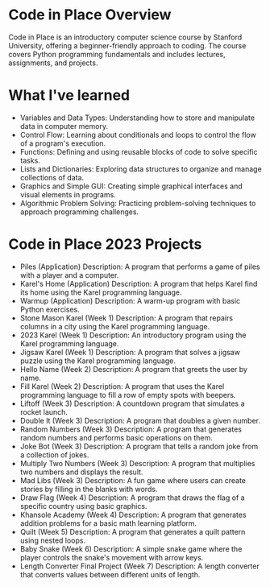 # Code in Place Overview
Code in Place is an introductory computer science course by Stanford University, offering a beginner-friendly approach to coding. The course covers Python programming fundamentals and includes lectures, assignments, and projects.
# What I've learned
- Variables and Data Types: Understanding how to store and manipulate data in computer memory.
- Control Flow: Learning about conditionals and loops to control the flow of a program's execution.
- Functions: Defining and using reusable blocks of code to solve specific tasks.
- Lists and Dictionaries: Exploring data structures to organize and manage collections of data.
- Graphics and Simple GUI: Creating simple graphical interfaces and visual elements in programs.
- Algorithmic Problem Solving: Practicing problem-solving techniques to approach programming challenges.
# Code in Place 2023 Projects
- Piles (Application) Description: A program that performs a game of piles with a player and a computer.
- Karel's Home (Application) Description: A program that helps Karel find its home using the Karel programming language.
- Warmup (Application) Description: A warm-up program with basic Python exercises.
- Stone Mason Karel (Week 1) Description: A program that repairs columns in a city using the Karel programming language.
- 2023 Karel (Week 1) Description: An introductory program using the Karel programming language.
- Jigsaw Karel (Week 1) Description: A program that solves a jigsaw puzzle using the Karel programming language.
- Hello Name (Week 2) Description: A program that greets the user by name.
- Fill Karel (Week 2) Description: A program that uses the Karel programming language to fill a row of empty spots with beepers.
- Liftoff (Week 3) Description: A countdown program that simulates a rocket launch.
- Double It (Week 3) Description: A program that doubles a given number.
- Random Numbers (Week 3) Description: A program that generates random numbers and performs basic operations on them.
- Joke Bot (Week 3) Description: A program that tells a random joke from a collection of jokes.
- Multiply Two Numbers (Week 3) Description: A program that multiplies two numbers and displays the result.
- Mad Libs (Week 3) Description: A fun game where users can create stories by filling in the blanks with words.
- Draw Flag (Week 4) Description: A program that draws the flag of a specific country using basic graphics.
- Khansole Academy (Week 4) Description: A program that generates addition problems for a basic math learning platform.
- Quilt (Week 5) Description: A program that generates a quilt pattern using nested loops.
- Baby Snake (Week 6) Description: A simple snake game where the player controls the snake's movement with arrow keys.
- Length Converter Final Project (Week 7) Description: A length converter that converts values between different units of length.
